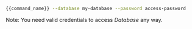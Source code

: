 ```bash
{{command_name}} --database my-database --password access-password
```

Note: You need valid credentials to access *Database* any way.
